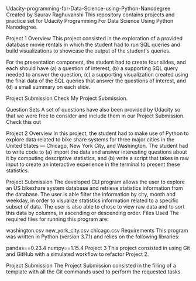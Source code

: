 Udacity-programming-for-Data-Science-using-Python-Nanodegree
Created by Saurav Raghuvanshi
This repository contains projects and practice set for Udacity Programming For Data Science Using Python Nanodegree.

Project 1
Overview
This project consisted in the exploration of a provided database movie rentals in which the student had to run SQL queries and build visualizations to showcase the output of the student's queries.

For the presentation component, the student had to create four slides, and each should have (a) a question of interest, (b) a supporting SQL query needed to answer the question, (c) a supporting visualization created using the final data of the SQL queries that answer the questions of interest, and (d) a small summary on each slide.

Project Submission
Check My Project Submission.

Question Sets
A set of questions have also been provided by Udacity so that we were free to consider and include them in our Project Submission. Check this out

Project 2
Overview
In this project, the student had to make use of Python to explore data related to bike share systems for three major cities in the United States — Chicago, New York City, and Washington. The student had to write code to (a) import the data and answer interesting questions about it by computing descriptive statistics, and (b) write a script that takes in raw input to create an interactive experience in the terminal to present these statistics.

Project Submission
The developed CLI program allows the user to explore an US bikeshare system database and retrieve statistics information from the database. The user is able filter the information by city, month and weekday, in order to visualize statistics information related to a specific subset of data. The user is also able to chose to view raw data and to sort this data by columns, in ascending or descending order.
Files Used
The required files for running this program are:

washington.csv
new_york_city.csv
chicago.csv
Requirements
This program was written in Python (version 3.7.1) and relies on the following libraries:

pandas==0.23.4
numpy==1.15.4
Project 3
This project consisted in using Git and GitHub with a simulated workflow to refactor Project 2.

Project Submission
The Project Submission consisted in the filling of a template with all the Git commands used to perform the requested tasks.
